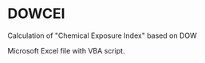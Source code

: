 # DOWCEI
Calculation of "Chemical Exposure Index" based on DOW

Microsoft Excel file with VBA script.
